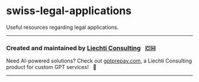 # swiss-legal-applications

Useful resources regarding legal applications.

---

### Created and maintained by [Liechti Consulting](https://liechticonsulting.com) &nbsp; :switzerland:

Need AI-powered solutions? Check out [gptprepay.com](https://gptprepay.com), a Liechti Consulting product for custom GPT services! &nbsp; :rocket:

---
